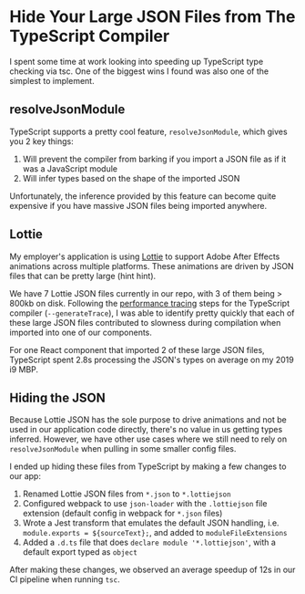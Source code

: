 <!---
title: Hide Your Large JSON Files from The TypeScript Compiler
description: I spent some time at work looking into speeding up TypeScript type checking via tsc. One of the biggest wins I found was also one of the simplest to implement.
socialImage: https://github.com/DrewML/dotcomblog/assets/5233399/84efd441-b6af-4d2d-82ad-598959a8666a
slackLabel1: Reading Time
slackLabel1Value: 3 minutes
slackLabel2: Publish Date
slackLabel2Value: November 6, 2023
-->

# Hide Your Large JSON Files from The TypeScript Compiler

I spent some time at work looking into speeding up TypeScript type checking via tsc. One of the biggest wins I found was also one of the simplest to implement.

## resolveJsonModule

TypeScript supports a pretty cool feature, `resolveJsonModule`, which gives you 2 key things:

1. Will prevent the compiler from barking if you import a JSON file as if it was a JavaScript module
2. Will infer types based on the shape of the imported JSON


Unfortunately, the inference provided by this feature can become quite expensive if you have massive JSON files being imported anywhere.

## Lottie

My employer's application is using [Lottie](http://airbnb.io/lottie/) to support Adobe After Effects animations across multiple platforms. These animations are driven by JSON files that can be pretty large (hint hint).

We have 7 Lottie JSON files currently in our repo, with 3 of them being > 800kb on disk. Following the [performance tracing](https://github.com/microsoft/TypeScript-wiki/blob/main/Performance-Tracing.md) steps for the TypeScript compiler (`--generateTrace`), I was able to identify pretty quickly that each of these large JSON files contributed to slowness during compilation when imported into one of our components.

For one React component that imported 2 of these large JSON files, TypeScript spent 2.8s processing the JSON's types on average on my 2019 i9 MBP. 

## Hiding the JSON

Because Lottie JSON has the sole purpose to drive animations and not be used in our application code directly, there's no value in us getting types inferred. However, we have other use cases where we still need to rely on `resolveJsonModule` when pulling in some smaller config files.

I ended up hiding these files from TypeScript by making a few changes to our app:

1. Renamed Lottie JSON files from `*.json` to `*.lottiejson`
2. Configured webpack to use `json-loader` with the `.lottiejson` file extension (default config in webpack for `*.json` files)
3. Wrote a Jest transform that emulates the default JSON handling, i.e. `module.exports = ${sourceText};`, and added to `moduleFileExtensions`
4. Added a `.d.ts` file that does `declare module '*.lottiejson'`, with a default export typed as `object`

After making these changes, we observed an average speedup of 12s in our CI pipeline when running `tsc`.
